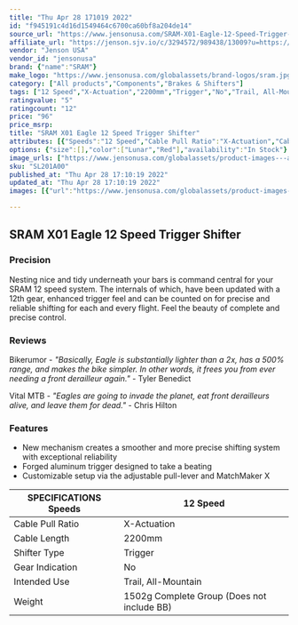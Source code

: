 ```yaml
---
title: "Thu Apr 28 171019 2022"
id: "f945191c4d16d1549464c6700ca60bf8a204de14"
source_url: "https://www.jensonusa.com/SRAM-X01-Eagle-12-Speed-Trigger-Shifter"
affiliate_url: "https://jenson.sjv.io/c/3294572/989438/13009?u=https://www.jensonusa.com/SRAM-X01-Eagle-12-Speed-Trigger-Shifter"
vendor: "Jenson USA"
vendor_id: "jensonusa"
brand: {"name":"SRAM"}
make_logo: "https://www.jensonusa.com/globalassets/brand-logos/sram.jpg"
category: ["All products","Components","Brakes & Shifters"]
tags: ["12 Speed","X-Actuation","2200mm","Trigger","No","Trail, All-Mountain","1502g Complete Group (Does not include BB)"]
ratingvalue: "5"
ratingcount: "12"
price: "96"
price_msrp: 
title: "SRAM X01 Eagle 12 Speed Trigger Shifter"
attributes: [{"Speeds":"12 Speed","Cable Pull Ratio":"X-Actuation","Cable Length":"2200mm","Shifter Type":"Trigger","Gear Indication":"No","Intended Use":"Trail, All-Mountain","Weight":"1502g Complete Group (Does not include BB)"}]
options: {"size":[],"color":["Lunar","Red"],"availability":"In Stock"}
image_urls: ["https://www.jensonusa.com/globalassets/product-images---all-assets/sram/sl201a00-lunar-12sp-b2.jpg"]
sku: "SL201A00"
published_at: "Thu Apr 28 17:10:19 2022"
updated_at: "Thu Apr 28 17:10:19 2022"
images: [{"url":"https://www.jensonusa.com/globalassets/product-images---all-assets/sram/sl201a00-lunar-12sp-b2.jpg","path":"full/f940054eea87bb1fe32c5fa1e78c10fe4f9c30ba.jpg","checksum":"401af0a0c13f27f21e625fdaa74aee6f","status":"downloaded"}]

---
```

## SRAM X01 Eagle 12 Speed Trigger Shifter

### Precision

Nesting nice and tidy underneath your bars is command central for your SRAM 12
speed system. The internals of which, have been updated with a 12th gear,
enhanced trigger feel and can be counted on for precise and reliable shifting
for each and every flight. Feel the beauty of complete and precise control.

### Reviews

Bikerumor \- _"Basically, Eagle is substantially lighter than a 2x, has a 500%
range, and makes the bike simpler. In other words, it frees you from ever
needing a front derailleur again."_ \- Tyler Benedict

Vital MTB \- _"Eagles are going to invade the planet, eat front derailleurs
alive, and leave them for dead."_ \- Chris Hilton

### Features

  * New mechanism creates a smoother and more precise shifting system with exceptional reliability
  * Forged aluminum trigger designed to take a beating
  * Customizable setup via the adjustable pull-lever and MatchMaker X

SPECIFICATIONS Speeds | 12 Speed  
---|---  
Cable Pull Ratio | X-Actuation  
Cable Length | 2200mm  
Shifter Type | Trigger  
Gear Indication | No  
Intended Use | Trail, All-Mountain  
Weight | 1502g Complete Group (Does not include BB)

